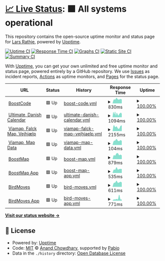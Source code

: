 # [📈 Live Status](https://uptime.boostcode.net): <!--live status--> **🟩 All systems operational**

This repository contains the open-source uptime monitor and status page for [Lars Rathje](boostcode.net), powered by [Upptime](https://github.com/upptime/upptime).

[![Uptime CI](https://github.com/LRathje/Uptime/workflows/Uptime%20CI/badge.svg)](https://github.com/LRathje/Uptime/actions?query=workflow%3A%22Uptime+CI%22)
[![Response Time CI](https://github.com/LRathje/Uptime/workflows/Response%20Time%20CI/badge.svg)](https://github.com/LRathje/Uptime/actions?query=workflow%3A%22Response+Time+CI%22)
[![Graphs CI](https://github.com/LRathje/Uptime/workflows/Graphs%20CI/badge.svg)](https://github.com/LRathje/Uptime/actions?query=workflow%3A%22Graphs+CI%22)
[![Static Site CI](https://github.com/LRathje/Uptime/workflows/Static%20Site%20CI/badge.svg)](https://github.com/LRathje/Uptime/actions?query=workflow%3A%22Static+Site+CI%22)
[![Summary CI](https://github.com/LRathje/Uptime/workflows/Summary%20CI/badge.svg)](https://github.com/LRathje/Uptime/actions?query=workflow%3A%22Summary+CI%22)

With [Upptime](https://upptime.js.org), you can get your own unlimited and free uptime monitor and status page, powered entirely by a GitHub repository. We use [Issues](https://github.com/LRathje/Uptime/issues) as incident reports, [Actions](https://github.com/LRathje/Uptime/actions) as uptime monitors, and [Pages](https://uptime.boostcode.net) for the status page.

<!--start: status pages-->
<!-- This summary is generated by Upptime (https://github.com/upptime/upptime) -->
<!-- Do not edit this manually, your changes will be overwritten -->
<!-- prettier-ignore -->
| URL | Status | History | Response Time | Uptime |
| --- | ------ | ------- | ------------- | ------ |
| <img alt="" src="https://icons.duckduckgo.com/ip3/boostcode.net.ico" height="13"> [BoostCode](https://boostcode.net) | 🟩 Up | [boost-code.yml](https://github.com/LRathje/Uptime/commits/HEAD/history/boost-code.yml) | <details><summary><img alt="Response time graph" src="./graphs/boost-code/response-time-week.png" height="20"> 830ms</summary><br><a href="https://https://uptime.boostcode.net/history/boost-code"><img alt="Response time 973" src="https://img.shields.io/endpoint?url=https%3A%2F%2Fraw.githubusercontent.com%2FLRathje%2FUptime%2FHEAD%2Fapi%2Fboost-code%2Fresponse-time.json"></a><br><a href="https://https://uptime.boostcode.net/history/boost-code"><img alt="24-hour response time 894" src="https://img.shields.io/endpoint?url=https%3A%2F%2Fraw.githubusercontent.com%2FLRathje%2FUptime%2FHEAD%2Fapi%2Fboost-code%2Fresponse-time-day.json"></a><br><a href="https://https://uptime.boostcode.net/history/boost-code"><img alt="7-day response time 830" src="https://img.shields.io/endpoint?url=https%3A%2F%2Fraw.githubusercontent.com%2FLRathje%2FUptime%2FHEAD%2Fapi%2Fboost-code%2Fresponse-time-week.json"></a><br><a href="https://https://uptime.boostcode.net/history/boost-code"><img alt="30-day response time 931" src="https://img.shields.io/endpoint?url=https%3A%2F%2Fraw.githubusercontent.com%2FLRathje%2FUptime%2FHEAD%2Fapi%2Fboost-code%2Fresponse-time-month.json"></a><br><a href="https://https://uptime.boostcode.net/history/boost-code"><img alt="1-year response time 973" src="https://img.shields.io/endpoint?url=https%3A%2F%2Fraw.githubusercontent.com%2FLRathje%2FUptime%2FHEAD%2Fapi%2Fboost-code%2Fresponse-time-year.json"></a></details> | <details><summary><a href="https://https://uptime.boostcode.net/history/boost-code">100.00%</a></summary><a href="https://https://uptime.boostcode.net/history/boost-code"><img alt="All-time uptime 99.97%" src="https://img.shields.io/endpoint?url=https%3A%2F%2Fraw.githubusercontent.com%2FLRathje%2FUptime%2FHEAD%2Fapi%2Fboost-code%2Fuptime.json"></a><br><a href="https://https://uptime.boostcode.net/history/boost-code"><img alt="24-hour uptime 100.00%" src="https://img.shields.io/endpoint?url=https%3A%2F%2Fraw.githubusercontent.com%2FLRathje%2FUptime%2FHEAD%2Fapi%2Fboost-code%2Fuptime-day.json"></a><br><a href="https://https://uptime.boostcode.net/history/boost-code"><img alt="7-day uptime 100.00%" src="https://img.shields.io/endpoint?url=https%3A%2F%2Fraw.githubusercontent.com%2FLRathje%2FUptime%2FHEAD%2Fapi%2Fboost-code%2Fuptime-week.json"></a><br><a href="https://https://uptime.boostcode.net/history/boost-code"><img alt="30-day uptime 100.00%" src="https://img.shields.io/endpoint?url=https%3A%2F%2Fraw.githubusercontent.com%2FLRathje%2FUptime%2FHEAD%2Fapi%2Fboost-code%2Fuptime-month.json"></a><br><a href="https://https://uptime.boostcode.net/history/boost-code"><img alt="1-year uptime 99.97%" src="https://img.shields.io/endpoint?url=https%3A%2F%2Fraw.githubusercontent.com%2FLRathje%2FUptime%2FHEAD%2Fapi%2Fboost-code%2Fuptime-year.json"></a></details>
| <img alt="" src="https://icons.duckduckgo.com/ip3/ultimate.dk.ico" height="13"> [Ultimate, Danish Calendar](https://ultimate.dk/events-og-resultater) | 🟩 Up | [ultimate-danish-calendar.yml](https://github.com/LRathje/Uptime/commits/HEAD/history/ultimate-danish-calendar.yml) | <details><summary><img alt="Response time graph" src="./graphs/ultimate-danish-calendar/response-time-week.png" height="20"> 1094ms</summary><br><a href="https://https://uptime.boostcode.net/history/ultimate-danish-calendar"><img alt="Response time 1489" src="https://img.shields.io/endpoint?url=https%3A%2F%2Fraw.githubusercontent.com%2FLRathje%2FUptime%2FHEAD%2Fapi%2Fultimate-danish-calendar%2Fresponse-time.json"></a><br><a href="https://https://uptime.boostcode.net/history/ultimate-danish-calendar"><img alt="24-hour response time 1048" src="https://img.shields.io/endpoint?url=https%3A%2F%2Fraw.githubusercontent.com%2FLRathje%2FUptime%2FHEAD%2Fapi%2Fultimate-danish-calendar%2Fresponse-time-day.json"></a><br><a href="https://https://uptime.boostcode.net/history/ultimate-danish-calendar"><img alt="7-day response time 1094" src="https://img.shields.io/endpoint?url=https%3A%2F%2Fraw.githubusercontent.com%2FLRathje%2FUptime%2FHEAD%2Fapi%2Fultimate-danish-calendar%2Fresponse-time-week.json"></a><br><a href="https://https://uptime.boostcode.net/history/ultimate-danish-calendar"><img alt="30-day response time 1405" src="https://img.shields.io/endpoint?url=https%3A%2F%2Fraw.githubusercontent.com%2FLRathje%2FUptime%2FHEAD%2Fapi%2Fultimate-danish-calendar%2Fresponse-time-month.json"></a><br><a href="https://https://uptime.boostcode.net/history/ultimate-danish-calendar"><img alt="1-year response time 1489" src="https://img.shields.io/endpoint?url=https%3A%2F%2Fraw.githubusercontent.com%2FLRathje%2FUptime%2FHEAD%2Fapi%2Fultimate-danish-calendar%2Fresponse-time-year.json"></a></details> | <details><summary><a href="https://https://uptime.boostcode.net/history/ultimate-danish-calendar">100.00%</a></summary><a href="https://https://uptime.boostcode.net/history/ultimate-danish-calendar"><img alt="All-time uptime 99.90%" src="https://img.shields.io/endpoint?url=https%3A%2F%2Fraw.githubusercontent.com%2FLRathje%2FUptime%2FHEAD%2Fapi%2Fultimate-danish-calendar%2Fuptime.json"></a><br><a href="https://https://uptime.boostcode.net/history/ultimate-danish-calendar"><img alt="24-hour uptime 100.00%" src="https://img.shields.io/endpoint?url=https%3A%2F%2Fraw.githubusercontent.com%2FLRathje%2FUptime%2FHEAD%2Fapi%2Fultimate-danish-calendar%2Fuptime-day.json"></a><br><a href="https://https://uptime.boostcode.net/history/ultimate-danish-calendar"><img alt="7-day uptime 100.00%" src="https://img.shields.io/endpoint?url=https%3A%2F%2Fraw.githubusercontent.com%2FLRathje%2FUptime%2FHEAD%2Fapi%2Fultimate-danish-calendar%2Fuptime-week.json"></a><br><a href="https://https://uptime.boostcode.net/history/ultimate-danish-calendar"><img alt="30-day uptime 99.93%" src="https://img.shields.io/endpoint?url=https%3A%2F%2Fraw.githubusercontent.com%2FLRathje%2FUptime%2FHEAD%2Fapi%2Fultimate-danish-calendar%2Fuptime-month.json"></a><br><a href="https://https://uptime.boostcode.net/history/ultimate-danish-calendar"><img alt="1-year uptime 99.90%" src="https://img.shields.io/endpoint?url=https%3A%2F%2Fraw.githubusercontent.com%2FLRathje%2FUptime%2FHEAD%2Fapi%2Fultimate-danish-calendar%2Fuptime-year.json"></a></details>
| <img alt="" src="https://icons.duckduckgo.com/ip3/app.viamap.net.ico" height="13"> [Viamap, Falck Map, Vejhjælp](https://app.viamap.net/iframe/variant?id=97c82837-9e45-48f9-a910-15c57164db3c) | 🟩 Up | [viamap-falck-map-vejhjaelp.yml](https://github.com/LRathje/Uptime/commits/HEAD/history/viamap-falck-map-vejhjaelp.yml) | <details><summary><img alt="Response time graph" src="./graphs/viamap-falck-map-vejhjaelp/response-time-week.png" height="20"> 2155ms</summary><br><a href="https://https://uptime.boostcode.net/history/viamap-falck-map-vejhjaelp"><img alt="Response time 3322" src="https://img.shields.io/endpoint?url=https%3A%2F%2Fraw.githubusercontent.com%2FLRathje%2FUptime%2FHEAD%2Fapi%2Fviamap-falck-map-vejhjaelp%2Fresponse-time.json"></a><br><a href="https://https://uptime.boostcode.net/history/viamap-falck-map-vejhjaelp"><img alt="24-hour response time 3203" src="https://img.shields.io/endpoint?url=https%3A%2F%2Fraw.githubusercontent.com%2FLRathje%2FUptime%2FHEAD%2Fapi%2Fviamap-falck-map-vejhjaelp%2Fresponse-time-day.json"></a><br><a href="https://https://uptime.boostcode.net/history/viamap-falck-map-vejhjaelp"><img alt="7-day response time 2155" src="https://img.shields.io/endpoint?url=https%3A%2F%2Fraw.githubusercontent.com%2FLRathje%2FUptime%2FHEAD%2Fapi%2Fviamap-falck-map-vejhjaelp%2Fresponse-time-week.json"></a><br><a href="https://https://uptime.boostcode.net/history/viamap-falck-map-vejhjaelp"><img alt="30-day response time 2543" src="https://img.shields.io/endpoint?url=https%3A%2F%2Fraw.githubusercontent.com%2FLRathje%2FUptime%2FHEAD%2Fapi%2Fviamap-falck-map-vejhjaelp%2Fresponse-time-month.json"></a><br><a href="https://https://uptime.boostcode.net/history/viamap-falck-map-vejhjaelp"><img alt="1-year response time 3322" src="https://img.shields.io/endpoint?url=https%3A%2F%2Fraw.githubusercontent.com%2FLRathje%2FUptime%2FHEAD%2Fapi%2Fviamap-falck-map-vejhjaelp%2Fresponse-time-year.json"></a></details> | <details><summary><a href="https://https://uptime.boostcode.net/history/viamap-falck-map-vejhjaelp">100.00%</a></summary><a href="https://https://uptime.boostcode.net/history/viamap-falck-map-vejhjaelp"><img alt="All-time uptime 99.96%" src="https://img.shields.io/endpoint?url=https%3A%2F%2Fraw.githubusercontent.com%2FLRathje%2FUptime%2FHEAD%2Fapi%2Fviamap-falck-map-vejhjaelp%2Fuptime.json"></a><br><a href="https://https://uptime.boostcode.net/history/viamap-falck-map-vejhjaelp"><img alt="24-hour uptime 100.00%" src="https://img.shields.io/endpoint?url=https%3A%2F%2Fraw.githubusercontent.com%2FLRathje%2FUptime%2FHEAD%2Fapi%2Fviamap-falck-map-vejhjaelp%2Fuptime-day.json"></a><br><a href="https://https://uptime.boostcode.net/history/viamap-falck-map-vejhjaelp"><img alt="7-day uptime 100.00%" src="https://img.shields.io/endpoint?url=https%3A%2F%2Fraw.githubusercontent.com%2FLRathje%2FUptime%2FHEAD%2Fapi%2Fviamap-falck-map-vejhjaelp%2Fuptime-week.json"></a><br><a href="https://https://uptime.boostcode.net/history/viamap-falck-map-vejhjaelp"><img alt="30-day uptime 100.00%" src="https://img.shields.io/endpoint?url=https%3A%2F%2Fraw.githubusercontent.com%2FLRathje%2FUptime%2FHEAD%2Fapi%2Fviamap-falck-map-vejhjaelp%2Fuptime-month.json"></a><br><a href="https://https://uptime.boostcode.net/history/viamap-falck-map-vejhjaelp"><img alt="1-year uptime 99.96%" src="https://img.shields.io/endpoint?url=https%3A%2F%2Fraw.githubusercontent.com%2FLRathje%2FUptime%2FHEAD%2Fapi%2Fviamap-falck-map-vejhjaelp%2Fuptime-year.json"></a></details>
| <img alt="" src="https://icons.duckduckgo.com/ip3/app.viamap.net.ico" height="13"> [Viamap, Map Data](https://app.viamap.net/datasaet) | 🟩 Up | [viamap-map-data.yml](https://github.com/LRathje/Uptime/commits/HEAD/history/viamap-map-data.yml) | <details><summary><img alt="Response time graph" src="./graphs/viamap-map-data/response-time-week.png" height="20"> 104ms</summary><br><a href="https://https://uptime.boostcode.net/history/viamap-map-data"><img alt="Response time 354" src="https://img.shields.io/endpoint?url=https%3A%2F%2Fraw.githubusercontent.com%2FLRathje%2FUptime%2FHEAD%2Fapi%2Fviamap-map-data%2Fresponse-time.json"></a><br><a href="https://https://uptime.boostcode.net/history/viamap-map-data"><img alt="24-hour response time 114" src="https://img.shields.io/endpoint?url=https%3A%2F%2Fraw.githubusercontent.com%2FLRathje%2FUptime%2FHEAD%2Fapi%2Fviamap-map-data%2Fresponse-time-day.json"></a><br><a href="https://https://uptime.boostcode.net/history/viamap-map-data"><img alt="7-day response time 104" src="https://img.shields.io/endpoint?url=https%3A%2F%2Fraw.githubusercontent.com%2FLRathje%2FUptime%2FHEAD%2Fapi%2Fviamap-map-data%2Fresponse-time-week.json"></a><br><a href="https://https://uptime.boostcode.net/history/viamap-map-data"><img alt="30-day response time 438" src="https://img.shields.io/endpoint?url=https%3A%2F%2Fraw.githubusercontent.com%2FLRathje%2FUptime%2FHEAD%2Fapi%2Fviamap-map-data%2Fresponse-time-month.json"></a><br><a href="https://https://uptime.boostcode.net/history/viamap-map-data"><img alt="1-year response time 354" src="https://img.shields.io/endpoint?url=https%3A%2F%2Fraw.githubusercontent.com%2FLRathje%2FUptime%2FHEAD%2Fapi%2Fviamap-map-data%2Fresponse-time-year.json"></a></details> | <details><summary><a href="https://https://uptime.boostcode.net/history/viamap-map-data">100.00%</a></summary><a href="https://https://uptime.boostcode.net/history/viamap-map-data"><img alt="All-time uptime 99.96%" src="https://img.shields.io/endpoint?url=https%3A%2F%2Fraw.githubusercontent.com%2FLRathje%2FUptime%2FHEAD%2Fapi%2Fviamap-map-data%2Fuptime.json"></a><br><a href="https://https://uptime.boostcode.net/history/viamap-map-data"><img alt="24-hour uptime 100.00%" src="https://img.shields.io/endpoint?url=https%3A%2F%2Fraw.githubusercontent.com%2FLRathje%2FUptime%2FHEAD%2Fapi%2Fviamap-map-data%2Fuptime-day.json"></a><br><a href="https://https://uptime.boostcode.net/history/viamap-map-data"><img alt="7-day uptime 100.00%" src="https://img.shields.io/endpoint?url=https%3A%2F%2Fraw.githubusercontent.com%2FLRathje%2FUptime%2FHEAD%2Fapi%2Fviamap-map-data%2Fuptime-week.json"></a><br><a href="https://https://uptime.boostcode.net/history/viamap-map-data"><img alt="30-day uptime 100.00%" src="https://img.shields.io/endpoint?url=https%3A%2F%2Fraw.githubusercontent.com%2FLRathje%2FUptime%2FHEAD%2Fapi%2Fviamap-map-data%2Fuptime-month.json"></a><br><a href="https://https://uptime.boostcode.net/history/viamap-map-data"><img alt="1-year uptime 99.96%" src="https://img.shields.io/endpoint?url=https%3A%2F%2Fraw.githubusercontent.com%2FLRathje%2FUptime%2FHEAD%2Fapi%2Fviamap-map-data%2Fuptime-year.json"></a></details>
| <img alt="" src="https://icons.duckduckgo.com/ip3/boostmap.net.ico" height="13"> [BoostMap](https://boostmap.net) | 🟩 Up | [boost-map.yml](https://github.com/LRathje/Uptime/commits/HEAD/history/boost-map.yml) | <details><summary><img alt="Response time graph" src="./graphs/boost-map/response-time-week.png" height="20"> 879ms</summary><br><a href="https://https://uptime.boostcode.net/history/boost-map"><img alt="Response time 999" src="https://img.shields.io/endpoint?url=https%3A%2F%2Fraw.githubusercontent.com%2FLRathje%2FUptime%2FHEAD%2Fapi%2Fboost-map%2Fresponse-time.json"></a><br><a href="https://https://uptime.boostcode.net/history/boost-map"><img alt="24-hour response time 917" src="https://img.shields.io/endpoint?url=https%3A%2F%2Fraw.githubusercontent.com%2FLRathje%2FUptime%2FHEAD%2Fapi%2Fboost-map%2Fresponse-time-day.json"></a><br><a href="https://https://uptime.boostcode.net/history/boost-map"><img alt="7-day response time 879" src="https://img.shields.io/endpoint?url=https%3A%2F%2Fraw.githubusercontent.com%2FLRathje%2FUptime%2FHEAD%2Fapi%2Fboost-map%2Fresponse-time-week.json"></a><br><a href="https://https://uptime.boostcode.net/history/boost-map"><img alt="30-day response time 950" src="https://img.shields.io/endpoint?url=https%3A%2F%2Fraw.githubusercontent.com%2FLRathje%2FUptime%2FHEAD%2Fapi%2Fboost-map%2Fresponse-time-month.json"></a><br><a href="https://https://uptime.boostcode.net/history/boost-map"><img alt="1-year response time 999" src="https://img.shields.io/endpoint?url=https%3A%2F%2Fraw.githubusercontent.com%2FLRathje%2FUptime%2FHEAD%2Fapi%2Fboost-map%2Fresponse-time-year.json"></a></details> | <details><summary><a href="https://https://uptime.boostcode.net/history/boost-map">100.00%</a></summary><a href="https://https://uptime.boostcode.net/history/boost-map"><img alt="All-time uptime 99.97%" src="https://img.shields.io/endpoint?url=https%3A%2F%2Fraw.githubusercontent.com%2FLRathje%2FUptime%2FHEAD%2Fapi%2Fboost-map%2Fuptime.json"></a><br><a href="https://https://uptime.boostcode.net/history/boost-map"><img alt="24-hour uptime 100.00%" src="https://img.shields.io/endpoint?url=https%3A%2F%2Fraw.githubusercontent.com%2FLRathje%2FUptime%2FHEAD%2Fapi%2Fboost-map%2Fuptime-day.json"></a><br><a href="https://https://uptime.boostcode.net/history/boost-map"><img alt="7-day uptime 100.00%" src="https://img.shields.io/endpoint?url=https%3A%2F%2Fraw.githubusercontent.com%2FLRathje%2FUptime%2FHEAD%2Fapi%2Fboost-map%2Fuptime-week.json"></a><br><a href="https://https://uptime.boostcode.net/history/boost-map"><img alt="30-day uptime 100.00%" src="https://img.shields.io/endpoint?url=https%3A%2F%2Fraw.githubusercontent.com%2FLRathje%2FUptime%2FHEAD%2Fapi%2Fboost-map%2Fuptime-month.json"></a><br><a href="https://https://uptime.boostcode.net/history/boost-map"><img alt="1-year uptime 99.97%" src="https://img.shields.io/endpoint?url=https%3A%2F%2Fraw.githubusercontent.com%2FLRathje%2FUptime%2FHEAD%2Fapi%2Fboost-map%2Fuptime-year.json"></a></details>
| <img alt="" src="https://icons.duckduckgo.com/ip3/app.boostmap.net.ico" height="13"> [BoostMap App](https://app.boostmap.net/locations) | 🟩 Up | [boost-map-app.yml](https://github.com/LRathje/Uptime/commits/HEAD/history/boost-map-app.yml) | <details><summary><img alt="Response time graph" src="./graphs/boost-map-app/response-time-week.png" height="20"> 535ms</summary><br><a href="https://https://uptime.boostcode.net/history/boost-map-app"><img alt="Response time 586" src="https://img.shields.io/endpoint?url=https%3A%2F%2Fraw.githubusercontent.com%2FLRathje%2FUptime%2FHEAD%2Fapi%2Fboost-map-app%2Fresponse-time.json"></a><br><a href="https://https://uptime.boostcode.net/history/boost-map-app"><img alt="24-hour response time 636" src="https://img.shields.io/endpoint?url=https%3A%2F%2Fraw.githubusercontent.com%2FLRathje%2FUptime%2FHEAD%2Fapi%2Fboost-map-app%2Fresponse-time-day.json"></a><br><a href="https://https://uptime.boostcode.net/history/boost-map-app"><img alt="7-day response time 535" src="https://img.shields.io/endpoint?url=https%3A%2F%2Fraw.githubusercontent.com%2FLRathje%2FUptime%2FHEAD%2Fapi%2Fboost-map-app%2Fresponse-time-week.json"></a><br><a href="https://https://uptime.boostcode.net/history/boost-map-app"><img alt="30-day response time 574" src="https://img.shields.io/endpoint?url=https%3A%2F%2Fraw.githubusercontent.com%2FLRathje%2FUptime%2FHEAD%2Fapi%2Fboost-map-app%2Fresponse-time-month.json"></a><br><a href="https://https://uptime.boostcode.net/history/boost-map-app"><img alt="1-year response time 586" src="https://img.shields.io/endpoint?url=https%3A%2F%2Fraw.githubusercontent.com%2FLRathje%2FUptime%2FHEAD%2Fapi%2Fboost-map-app%2Fresponse-time-year.json"></a></details> | <details><summary><a href="https://https://uptime.boostcode.net/history/boost-map-app">100.00%</a></summary><a href="https://https://uptime.boostcode.net/history/boost-map-app"><img alt="All-time uptime 100.00%" src="https://img.shields.io/endpoint?url=https%3A%2F%2Fraw.githubusercontent.com%2FLRathje%2FUptime%2FHEAD%2Fapi%2Fboost-map-app%2Fuptime.json"></a><br><a href="https://https://uptime.boostcode.net/history/boost-map-app"><img alt="24-hour uptime 100.00%" src="https://img.shields.io/endpoint?url=https%3A%2F%2Fraw.githubusercontent.com%2FLRathje%2FUptime%2FHEAD%2Fapi%2Fboost-map-app%2Fuptime-day.json"></a><br><a href="https://https://uptime.boostcode.net/history/boost-map-app"><img alt="7-day uptime 100.00%" src="https://img.shields.io/endpoint?url=https%3A%2F%2Fraw.githubusercontent.com%2FLRathje%2FUptime%2FHEAD%2Fapi%2Fboost-map-app%2Fuptime-week.json"></a><br><a href="https://https://uptime.boostcode.net/history/boost-map-app"><img alt="30-day uptime 100.00%" src="https://img.shields.io/endpoint?url=https%3A%2F%2Fraw.githubusercontent.com%2FLRathje%2FUptime%2FHEAD%2Fapi%2Fboost-map-app%2Fuptime-month.json"></a><br><a href="https://https://uptime.boostcode.net/history/boost-map-app"><img alt="1-year uptime 100.00%" src="https://img.shields.io/endpoint?url=https%3A%2F%2Fraw.githubusercontent.com%2FLRathje%2FUptime%2FHEAD%2Fapi%2Fboost-map-app%2Fuptime-year.json"></a></details>
| <img alt="" src="https://icons.duckduckgo.com/ip3/birdmoves.com.ico" height="13"> [BirdMoves](https://birdmoves.com) | 🟩 Up | [bird-moves.yml](https://github.com/LRathje/Uptime/commits/HEAD/history/bird-moves.yml) | <details><summary><img alt="Response time graph" src="./graphs/bird-moves/response-time-week.png" height="20"> 611ms</summary><br><a href="https://https://uptime.boostcode.net/history/bird-moves"><img alt="Response time 738" src="https://img.shields.io/endpoint?url=https%3A%2F%2Fraw.githubusercontent.com%2FLRathje%2FUptime%2FHEAD%2Fapi%2Fbird-moves%2Fresponse-time.json"></a><br><a href="https://https://uptime.boostcode.net/history/bird-moves"><img alt="24-hour response time 664" src="https://img.shields.io/endpoint?url=https%3A%2F%2Fraw.githubusercontent.com%2FLRathje%2FUptime%2FHEAD%2Fapi%2Fbird-moves%2Fresponse-time-day.json"></a><br><a href="https://https://uptime.boostcode.net/history/bird-moves"><img alt="7-day response time 611" src="https://img.shields.io/endpoint?url=https%3A%2F%2Fraw.githubusercontent.com%2FLRathje%2FUptime%2FHEAD%2Fapi%2Fbird-moves%2Fresponse-time-week.json"></a><br><a href="https://https://uptime.boostcode.net/history/bird-moves"><img alt="30-day response time 685" src="https://img.shields.io/endpoint?url=https%3A%2F%2Fraw.githubusercontent.com%2FLRathje%2FUptime%2FHEAD%2Fapi%2Fbird-moves%2Fresponse-time-month.json"></a><br><a href="https://https://uptime.boostcode.net/history/bird-moves"><img alt="1-year response time 738" src="https://img.shields.io/endpoint?url=https%3A%2F%2Fraw.githubusercontent.com%2FLRathje%2FUptime%2FHEAD%2Fapi%2Fbird-moves%2Fresponse-time-year.json"></a></details> | <details><summary><a href="https://https://uptime.boostcode.net/history/bird-moves">100.00%</a></summary><a href="https://https://uptime.boostcode.net/history/bird-moves"><img alt="All-time uptime 99.97%" src="https://img.shields.io/endpoint?url=https%3A%2F%2Fraw.githubusercontent.com%2FLRathje%2FUptime%2FHEAD%2Fapi%2Fbird-moves%2Fuptime.json"></a><br><a href="https://https://uptime.boostcode.net/history/bird-moves"><img alt="24-hour uptime 100.00%" src="https://img.shields.io/endpoint?url=https%3A%2F%2Fraw.githubusercontent.com%2FLRathje%2FUptime%2FHEAD%2Fapi%2Fbird-moves%2Fuptime-day.json"></a><br><a href="https://https://uptime.boostcode.net/history/bird-moves"><img alt="7-day uptime 100.00%" src="https://img.shields.io/endpoint?url=https%3A%2F%2Fraw.githubusercontent.com%2FLRathje%2FUptime%2FHEAD%2Fapi%2Fbird-moves%2Fuptime-week.json"></a><br><a href="https://https://uptime.boostcode.net/history/bird-moves"><img alt="30-day uptime 100.00%" src="https://img.shields.io/endpoint?url=https%3A%2F%2Fraw.githubusercontent.com%2FLRathje%2FUptime%2FHEAD%2Fapi%2Fbird-moves%2Fuptime-month.json"></a><br><a href="https://https://uptime.boostcode.net/history/bird-moves"><img alt="1-year uptime 99.97%" src="https://img.shields.io/endpoint?url=https%3A%2F%2Fraw.githubusercontent.com%2FLRathje%2FUptime%2FHEAD%2Fapi%2Fbird-moves%2Fuptime-year.json"></a></details>
| <img alt="" src="https://icons.duckduckgo.com/ip3/app.birdmoves.com.ico" height="13"> [BirdMoves App](https://app.birdmoves.com) | 🟩 Up | [bird-moves-app.yml](https://github.com/LRathje/Uptime/commits/HEAD/history/bird-moves-app.yml) | <details><summary><img alt="Response time graph" src="./graphs/bird-moves-app/response-time-week.png" height="20"> 771ms</summary><br><a href="https://https://uptime.boostcode.net/history/bird-moves-app"><img alt="Response time 588" src="https://img.shields.io/endpoint?url=https%3A%2F%2Fraw.githubusercontent.com%2FLRathje%2FUptime%2FHEAD%2Fapi%2Fbird-moves-app%2Fresponse-time.json"></a><br><a href="https://https://uptime.boostcode.net/history/bird-moves-app"><img alt="24-hour response time 553" src="https://img.shields.io/endpoint?url=https%3A%2F%2Fraw.githubusercontent.com%2FLRathje%2FUptime%2FHEAD%2Fapi%2Fbird-moves-app%2Fresponse-time-day.json"></a><br><a href="https://https://uptime.boostcode.net/history/bird-moves-app"><img alt="7-day response time 771" src="https://img.shields.io/endpoint?url=https%3A%2F%2Fraw.githubusercontent.com%2FLRathje%2FUptime%2FHEAD%2Fapi%2Fbird-moves-app%2Fresponse-time-week.json"></a><br><a href="https://https://uptime.boostcode.net/history/bird-moves-app"><img alt="30-day response time 636" src="https://img.shields.io/endpoint?url=https%3A%2F%2Fraw.githubusercontent.com%2FLRathje%2FUptime%2FHEAD%2Fapi%2Fbird-moves-app%2Fresponse-time-month.json"></a><br><a href="https://https://uptime.boostcode.net/history/bird-moves-app"><img alt="1-year response time 588" src="https://img.shields.io/endpoint?url=https%3A%2F%2Fraw.githubusercontent.com%2FLRathje%2FUptime%2FHEAD%2Fapi%2Fbird-moves-app%2Fresponse-time-year.json"></a></details> | <details><summary><a href="https://https://uptime.boostcode.net/history/bird-moves-app">100.00%</a></summary><a href="https://https://uptime.boostcode.net/history/bird-moves-app"><img alt="All-time uptime 100.00%" src="https://img.shields.io/endpoint?url=https%3A%2F%2Fraw.githubusercontent.com%2FLRathje%2FUptime%2FHEAD%2Fapi%2Fbird-moves-app%2Fuptime.json"></a><br><a href="https://https://uptime.boostcode.net/history/bird-moves-app"><img alt="24-hour uptime 100.00%" src="https://img.shields.io/endpoint?url=https%3A%2F%2Fraw.githubusercontent.com%2FLRathje%2FUptime%2FHEAD%2Fapi%2Fbird-moves-app%2Fuptime-day.json"></a><br><a href="https://https://uptime.boostcode.net/history/bird-moves-app"><img alt="7-day uptime 100.00%" src="https://img.shields.io/endpoint?url=https%3A%2F%2Fraw.githubusercontent.com%2FLRathje%2FUptime%2FHEAD%2Fapi%2Fbird-moves-app%2Fuptime-week.json"></a><br><a href="https://https://uptime.boostcode.net/history/bird-moves-app"><img alt="30-day uptime 100.00%" src="https://img.shields.io/endpoint?url=https%3A%2F%2Fraw.githubusercontent.com%2FLRathje%2FUptime%2FHEAD%2Fapi%2Fbird-moves-app%2Fuptime-month.json"></a><br><a href="https://https://uptime.boostcode.net/history/bird-moves-app"><img alt="1-year uptime 100.00%" src="https://img.shields.io/endpoint?url=https%3A%2F%2Fraw.githubusercontent.com%2FLRathje%2FUptime%2FHEAD%2Fapi%2Fbird-moves-app%2Fuptime-year.json"></a></details>

<!--end: status pages-->

[**Visit our status website →**](https://uptime.boostcode.net)

## 📄 License

- Powered by: [Upptime](https://github.com/upptime/upptime)
- Code: [MIT](./LICENSE) © [Anand Chowdhary](https://anandchowdhary.com), supported by [Pabio](https://pabio.com)
- Data in the `./history` directory: [Open Database License](https://opendatacommons.org/licenses/odbl/1-0/)
